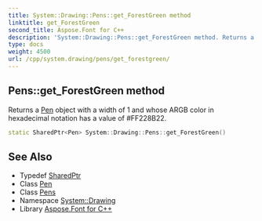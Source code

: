 ```yaml
---
title: System::Drawing::Pens::get_ForestGreen method
linktitle: get_ForestGreen
second_title: Aspose.Font for C++
description: 'System::Drawing::Pens::get_ForestGreen method. Returns a Pen object with a width of 1 and whose ARGB color in hexadecimal notation has a value of #FF228B22 in C++.'
type: docs
weight: 4500
url: /cpp/system.drawing/pens/get_forestgreen/
---
```

## Pens::get_ForestGreen method


Returns a [Pen](../../pen/) object with a width of 1 and whose ARGB color in hexadecimal notation has a value of #FF228B22.

```cpp
static SharedPtr<Pen> System::Drawing::Pens::get_ForestGreen()
```

## See Also

* Typedef [SharedPtr](../../../system/sharedptr/)
* Class [Pen](../../pen/)
* Class [Pens](../)
* Namespace [System::Drawing](../../)
* Library [Aspose.Font for C++](../../../)
